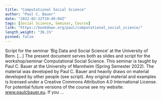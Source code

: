 ```yaml
---
title: "Computational Social Science"
author: "Paul C. Bauer"
date: "2022-02-22T19:40:04Z"
tags: [Social Science, Seminar, Course]
link: "https://bookdown.org/paul/computational_social_science/"
length_weight: "36.1%"
pinned: false
---
```


Script for the seminar ‘Big Data and Social Science’ at the University of Bern. [...] The present document serves both as slides and script for the workshop/seminar Computational Social Science. This seminar is taught by Paul C. Bauer at the University of Mannheim (Spring Semester 2022). The material was developed by Paul C. Bauer and heavily draws on material developed by other people (see script). Any original material and examples is licensed under a Creative Commons Attribution 4.0 International License. For potential future versions of the course see my website: www.paulcbauer.eu. If you  ...
